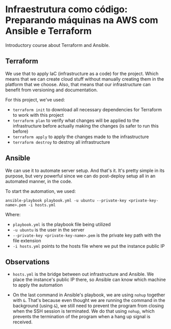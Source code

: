 # Infraestrutura como código: Preparando máquinas na AWS com Ansible e Terraform

Introductory course about Terraform and Ansible.

## Terraform

We use that to apply IaC (infrastructure as a code) for the project. Which means that we can create cloud stuff without manually creating them in the platform that we choose. Also, that means that our infrastructure can benefit from versioning and documentation.

For this project, we've used:

* `terraform init` to download all necessary dependencies for Terraform to work with this project
* `terraform plan` to verify what changes will be applied to the infrastructure before actually making the changes (is safer to run this before)
* `terraform apply` to apply the changes made to the infrastructure
* `terraform destroy` to destroy all infrastructure

## Ansible

We can use it to automate server setup. And that's it. It's pretty simple in its purpose, but very powerful since we can do post-deploy setup all in an automated manner, in the code.

To start the automation, we used:

```shell
ansible-playbook playbook.yml -u ubuntu --private-key <private-key-name>.pem -i hosts.yml
```

Where:

* `playbook.yml` is the playbook file being utilized
* `-u ubuntu` is the user in the server
* `--private-key <private-key-name>.pem` is the private key path with the file extension
* `-i hosts.yml` points to the hosts file where we put the instance public IP

## Observations

* `hosts.yml` is the bridge between out infrastructure and Ansible. We place the instance's public IP there, so Ansible can know which machine to apply the automation

*  On the last command in Ansible's playbook, we are using `nohup` together with `&`. That's because even thought we are running the command in the background (using `&`), we still need to prevent the program from closing when the SSH session is terminated. We do that using `nohup`, which prevents the termination of the program when a hang up signal is received.